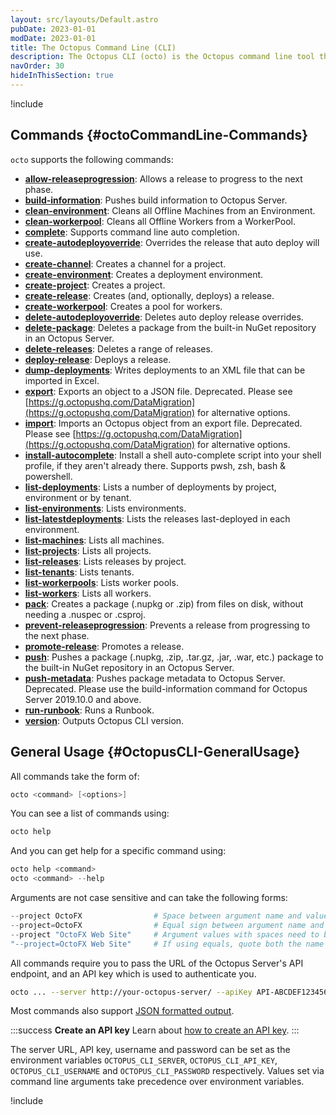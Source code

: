 ```yaml
---
layout: src/layouts/Default.astro
pubDate: 2023-01-01
modDate: 2023-01-01
title: The Octopus Command Line (CLI)
description: The Octopus CLI (octo) is the Octopus command line tool that builds on top of the Octopus REST API.
navOrder: 30
hideInThisSection: true
---
```


!include <octopus-cli>

## Commands {#octoCommandLine-Commands}

`octo` supports the following commands:

- **[allow-releaseprogression](/docs/octopus-rest-api/octopus-cli/allow-releaseprogression)**:  Allows a release to progress to the next phase.
- **[build-information](/docs/octopus-rest-api/octopus-cli/build-information)**:  Pushes build information to Octopus Server.
- **[clean-environment](/docs/octopus-rest-api/octopus-cli/clean-environment)**:  Cleans all Offline Machines from an Environment.
- **[clean-workerpool](/docs/octopus-rest-api/octopus-cli/clean-workerpool)**:  Cleans all Offline Workers from a WorkerPool.
- **[complete](/docs/octopus-rest-api/octopus-cli/complete)**:  Supports command line auto completion.
- **[create-autodeployoverride](/docs/octopus-rest-api/octopus-cli/create-autodeployoverride)**:  Overrides the release that auto deploy will use.
- **[create-channel](/docs/octopus-rest-api/octopus-cli/create-channel)**:  Creates a channel for a project.
- **[create-environment](/docs/octopus-rest-api/octopus-cli/create-environment)**:  Creates a deployment environment.
- **[create-project](/docs/octopus-rest-api/octopus-cli/create-project)**:  Creates a project.
- **[create-release](/docs/octopus-rest-api/octopus-cli/create-release)**:  Creates (and, optionally, deploys) a release.
- **[create-workerpool](/docs/octopus-rest-api/octopus-cli/create-workerpool)**:  Creates a pool for workers.
- **[delete-autodeployoverride](/docs/octopus-rest-api/octopus-cli/delete-autodeployoverride)**:  Deletes auto deploy release overrides.
- **[delete-package](/docs/octopus-rest-api/octopus-cli/delete-package)**:  Deletes a package from the built-in NuGet repository in an Octopus Server.
- **[delete-releases](/docs/octopus-rest-api/octopus-cli/delete-releases)**:  Deletes a range of releases.
- **[deploy-release](/docs/octopus-rest-api/octopus-cli/deploy-release)**:  Deploys a release.
- **[dump-deployments](/docs/octopus-rest-api/octopus-cli/dump-deployments)**:  Writes deployments to an XML file that can be imported in Excel.
- **[export](/docs/octopus-rest-api/octopus-cli/export)**:  Exports an object to a JSON file. Deprecated. Please see [https://g.octopushq.com/DataMigration](https://g.octopushq.com/DataMigration) for alternative options.
- **[import](/docs/octopus-rest-api/octopus-cli/import)**:  Imports an Octopus object from an export file. Deprecated. Please see [https://g.octopushq.com/DataMigration](https://g.octopushq.com/DataMigration) for alternative options.
- **[install-autocomplete](/docs/octopus-rest-api/octopus-cli/install-autocomplete)**:  Install a shell auto-complete script into your shell profile, if they aren't already there. Supports pwsh, zsh, bash & powershell.
- **[list-deployments](/docs/octopus-rest-api/octopus-cli/list-deployments)**:  Lists a number of deployments by project, environment or by tenant.
- **[list-environments](/docs/octopus-rest-api/octopus-cli/list-environments)**:  Lists environments.
- **[list-latestdeployments](/docs/octopus-rest-api/octopus-cli/list-latestdeployments)**:  Lists the releases last-deployed in each environment.
- **[list-machines](/docs/octopus-rest-api/octopus-cli/list-machines)**:  Lists all machines.
- **[list-projects](/docs/octopus-rest-api/octopus-cli/list-projects)**:  Lists all projects.
- **[list-releases](/docs/octopus-rest-api/octopus-cli/list-releases)**:  Lists releases by project.
- **[list-tenants](/docs/octopus-rest-api/octopus-cli/list-tenants)**:  Lists tenants.
- **[list-workerpools](/docs/octopus-rest-api/octopus-cli/list-workerpools)**:  Lists worker pools.
- **[list-workers](/docs/octopus-rest-api/octopus-cli/list-workers)**:  Lists all workers.
- **[pack](/docs/octopus-rest-api/octopus-cli/pack)**:  Creates a package (.nupkg or .zip) from files on disk, without needing a .nuspec or .csproj.
- **[prevent-releaseprogression](/docs/octopus-rest-api/octopus-cli/prevent-releaseprogression)**:  Prevents a release from progressing to the next phase.
- **[promote-release](/docs/octopus-rest-api/octopus-cli/promote-release)**:  Promotes a release.
- **[push](/docs/octopus-rest-api/octopus-cli/push)**:  Pushes a package (.nupkg, .zip, .tar.gz, .jar, .war, etc.) package to the built-in NuGet repository in an Octopus Server.
- **[push-metadata](/docs/octopus-rest-api/octopus-cli/push-metadata)**:  Pushes package metadata to Octopus Server.  Deprecated. Please use the build-information command for Octopus Server 2019.10.0 and above.
- **[run-runbook](/docs/octopus-rest-api/octopus-cli/run-runbook)**:  Runs a Runbook.
- **[version](/docs/octopus-rest-api/octopus-cli/version)**:  Outputs Octopus CLI version.

## General Usage {#OctopusCLI-GeneralUsage}

All commands take the form of:

```powershell
octo <command> [<options>]
```

You can see a list of commands using:

```powershell
octo help
```

And you can get help for a specific command using:

```powershell
octo help <command>
octo <command> --help
```

Arguments are not case sensitive and can take the following forms:

```powershell
--project OctoFX                # Space between argument name and value
--project=OctoFX                # Equal sign between argument name and value
--project "OctoFX Web Site"     # Argument values with spaces need to be quoted
"--project=OctoFX Web Site"     # If using equals, quote both the name and value, not just the value
```

All commands require you to pass the URL of the Octopus Server's API endpoint, and an API key which is used to authenticate you.

```bash
octo ... --server http://your-octopus-server/ --apiKey API-ABCDEF123456
```

Most commands also support [JSON formatted output](/docs/octopus-rest-api/octopus-cli/formatted-output).

:::success
**Create an API key**
Learn about [how to create an API key](/docs/octopus-rest-api/how-to-create-an-api-key).
:::

The server URL, API key, username and password can be set as the environment variables `OCTOPUS_CLI_SERVER`, `OCTOPUS_CLI_API_KEY`, `OCTOPUS_CLI_USERNAME` and `OCTOPUS_CLI_PASSWORD` respectively. Values set via command line arguments take precedence over environment variables.

!include <octo-autocomplete-tabcompletion>
